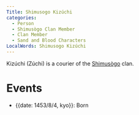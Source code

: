 ```yaml
---
Title: Shimusogo Kizúchi
categories:
  - Person
  - Shimusògo Clan Member
  - Clan Member
  - Sand and Blood Characters
LocalWords: Shimusogo Kizúchi
---
```


Kizúchi (Zúchi) is a courier of the [Shimusògo]() clan.

# Events

* {{date: 1453/8/4, kyo}}: Born

